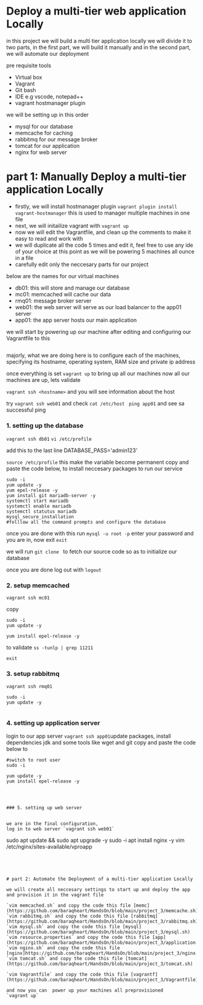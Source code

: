 # Deploy a multi-tier web application Locally

in this project we will build a multi tier application locally 
we will divide it to two parts, in the first part, we will build it manually
and in the second part, we will automate our deployment

pre requisite tools
- Virtual box
- Vagrant
- Git bash
- IDE e.g vscode, notepad++
- vagrant hostmanager plugin
 

we will be setting up in this order

- mysql for our database
- memcache for caching
- rabbitmq for our message broker
- tomcat for our application
- nginx for web server

# part 1: Manually Deploy a multi-tier application Locally

- firstly, we will install hostmanager plugin `vagrant plugin install    vagrant-hostmanager` this is used to manager multiple machines in one file
- next, we will initailize vagrant with `vagrant up`
- now we will edit the Vagrantfile, and clean up the comments to make it easy to read and work with
- we will duplicate all the code 5 times and edit it, feel free to use any ide of your choice at this point as we will be powering 5 machines all ounce in a file
- carefully edit only the neccesary parts for our project

below are the names for our virtual machines

- db01: this will store and manage our database
- mc01: memcached will cache our data 
- rmq01: message broker server
- web01: the web server will serve as our load balancer to the app01 server
- app01: the app server hosts our main application 

we will start by powering up our machine after editing and configuring our Vagrantfile to this

```

```

majorly, what we are doing here is to configure each of the machines, specifying its hostname, operating system, RAM size and private ip address

once everything is set  `vagrant up` to bring up all our machines
now all our machines are up, lets validate

`vagrant ssh <hostname>` and you will see information about the host

try `vagrant ssh web01` and check `cat /etc/host ` 
`ping app01` and see sa successful ping

### 1. setting up the database
`vagrant ssh db01`
`vi /etc/profile`

add this to the last line 
DATABASE_PASS='admin123'

`source /etc/profile` this make the variable become permanent
copy and paste the code below, to install neccesary packages to run our service


```
sudo -i
yum update -y
yum epel-release -y
yum install git mariadb-server -y
systemctl start mariadb
systemctl enable mariadb
systemctl statutus mariadb
mysql_secure_installation
#folllow all the command prompts and configure the database

```
once you are done with this run `mysql -u root -p` enter your password and you are in, now exit `exit`

we will run  `git clone ` to fetch our source code so as to initialize our database







once you are done log out with `logout `

### 2. setup memcached

`vagrant ssh mc01`

copy

```
sudo -i
yum update -y

yum install epel-release -y
```

to validate `ss -tunlp | grep 11211`

`exit`

### 3. setup rabbitmq
`vagrant ssh rmq01`
```
sudo -i
yum update -y


```

### 4. setting up application server

login to our app server `vagrant ssh app01`update packages, install dependencies jdk and some tools like wget and git
copy and paste the code below to 

```
#switch to root user
sudo -i

yum update -y
yum install epel-release -y




### 5. setting up web server


we are in the final configuration, 
log in to web server `vagrant ssh web01`

```
sudo apt update && sudo apt upgrade -y
sudo -i 
apt install nginx -y
vim /etc/nginx/sites-available/vproapp

```




# part 2: Automate the Deployment of a multi-tier application Locally

we will create all neccesary settings to start up and deploy the app and provision it in the vagrant file

`vim memcached.sh` and copy the code this file [memc](https://github.com/baraqheart/HandsOn/blob/main/project_3/memcache.sh)
`vim rabbitmq.sh` and copy the code this file [rabbitmq](https://github.com/baraqheart/HandsOn/blob/main/project_3/rabbitmq.sh)
`vim mysql.sh` and copy the code this file [mysql](https://github.com/baraqheart/HandsOn/blob/main/project_3/mysql.sh)
`vim resource.properties` and copy the code this file [app](https://github.com/baraqheart/HandsOn/blob/main/project_3/application.properties) 
`vim nginx.sh` and copy the code this file [nginx]https://github.com/baraqheart/HandsOn/blob/main/project_3/nginx.sh()
`vim tomcat.sh` and copy the code this file [tomcat](https://github.com/baraqheart/HandsOn/blob/main/project_3/tomcat.sh)

`vim Vagrantfile` and copy the code this file [vagrantf](https://github.com/baraqheart/HandsOn/blob/main/project_3/Vagrantfile)

and now you can  power up your machines all preprovisioned
`vagrant up`

























